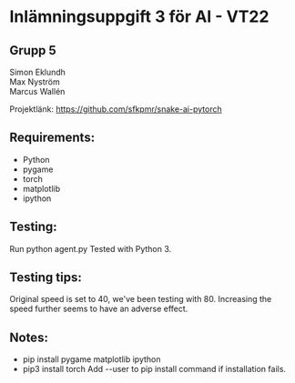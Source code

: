 # Inlämningsuppgift 3 för AI - VT22

## Grupp 5
Simon Eklundh  
Max Nyström  
Marcus Wallén

Projektlänk: https://github.com/sfkpmr/snake-ai-pytorch

## Requirements:
- Python
- pygame
- torch
- matplotlib
- ipython

## Testing:
Run python agent.py
Tested with Python 3.

## Testing tips:
Original speed is set to 40, we've been testing with 80. Increasing the speed further seems to have an adverse effect.

## Notes:
- pip install pygame matplotlib ipython
- pip3 install torch 
Add --user to pip install command if installation fails. 
